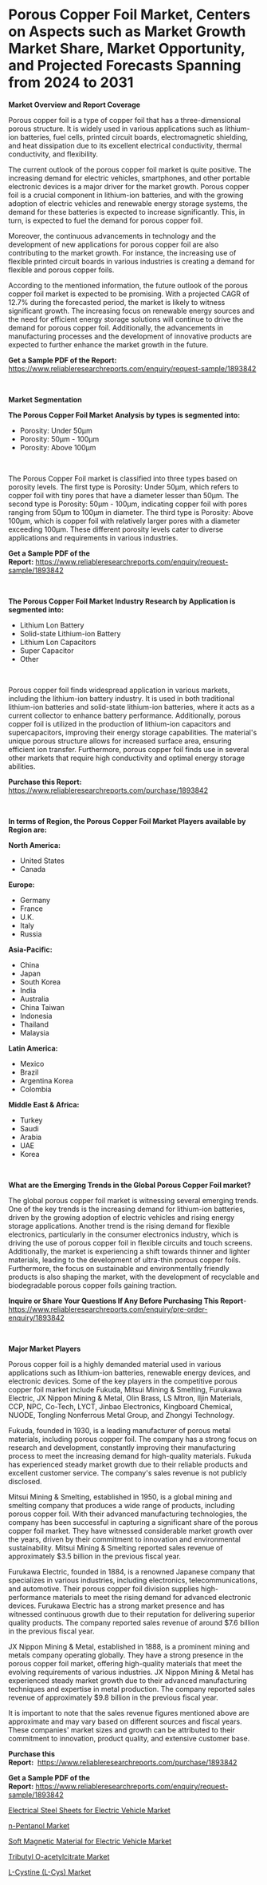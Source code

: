 <p><h1>Porous Copper Foil Market, Centers on Aspects such as Market Growth Market Share, Market Opportunity, and Projected Forecasts Spanning from 2024 to 2031</h1></p><p><strong>Market Overview and Report Coverage</strong></p>
<p><p>Porous copper foil is a type of copper foil that has a three-dimensional porous structure. It is widely used in various applications such as lithium-ion batteries, fuel cells, printed circuit boards, electromagnetic shielding, and heat dissipation due to its excellent electrical conductivity, thermal conductivity, and flexibility.</p><p>The current outlook of the porous copper foil market is quite positive. The increasing demand for electric vehicles, smartphones, and other portable electronic devices is a major driver for the market growth. Porous copper foil is a crucial component in lithium-ion batteries, and with the growing adoption of electric vehicles and renewable energy storage systems, the demand for these batteries is expected to increase significantly. This, in turn, is expected to fuel the demand for porous copper foil.</p><p>Moreover, the continuous advancements in technology and the development of new applications for porous copper foil are also contributing to the market growth. For instance, the increasing use of flexible printed circuit boards in various industries is creating a demand for flexible and porous copper foils.</p><p>According to the mentioned information, the future outlook of the porous copper foil market is expected to be promising. With a projected CAGR of 12.7% during the forecasted period, the market is likely to witness significant growth. The increasing focus on renewable energy sources and the need for efficient energy storage solutions will continue to drive the demand for porous copper foil. Additionally, the advancements in manufacturing processes and the development of innovative products are expected to further enhance the market growth in the future.</p></p>
<p><strong>Get a Sample PDF of the Report:</strong> <a href="https://www.reliableresearchreports.com/enquiry/request-sample/1893842">https://www.reliableresearchreports.com/enquiry/request-sample/1893842</a></p>
<p>&nbsp;</p>
<p><strong>Market Segmentation</strong></p>
<p><strong>The Porous Copper Foil Market Analysis by types is segmented into:</strong></p>
<p><ul><li>Porosity: Under 50μm</li><li>Porosity: 50μm - 100μm</li><li>Porosity: Above 100μm</li></ul></p>
<p>&nbsp;</p>
<p><p>The Porous Copper Foil market is classified into three types based on porosity levels. The first type is Porosity: Under 50μm, which refers to copper foil with tiny pores that have a diameter lesser than 50μm. The second type is Porosity: 50μm - 100μm, indicating copper foil with pores ranging from 50μm to 100μm in diameter. The third type is Porosity: Above 100μm, which is copper foil with relatively larger pores with a diameter exceeding 100μm. These different porosity levels cater to diverse applications and requirements in various industries.</p></p>
<p><strong>Get a Sample PDF of the Report:</strong>&nbsp;<a href="https://www.reliableresearchreports.com/enquiry/request-sample/1893842">https://www.reliableresearchreports.com/enquiry/request-sample/1893842</a></p>
<p>&nbsp;</p>
<p><strong>The Porous Copper Foil Market Industry Research by Application is segmented into:</strong></p>
<p><ul><li>Lithium Lon Battery</li><li>Solid-state Lithium-ion Battery</li><li>Lithium Lon Capacitors</li><li>Super Capacitor</li><li>Other</li></ul></p>
<p>&nbsp;</p>
<p><p>Porous copper foil finds widespread application in various markets, including the lithium-ion battery industry. It is used in both traditional lithium-ion batteries and solid-state lithium-ion batteries, where it acts as a current collector to enhance battery performance. Additionally, porous copper foil is utilized in the production of lithium-ion capacitors and supercapacitors, improving their energy storage capabilities. The material's unique porous structure allows for increased surface area, ensuring efficient ion transfer. Furthermore, porous copper foil finds use in several other markets that require high conductivity and optimal energy storage abilities.</p></p>
<p><strong>Purchase this Report:</strong>&nbsp; <a href="https://www.reliableresearchreports.com/purchase/1893842">https://www.reliableresearchreports.com/purchase/1893842</a></p>
<p>&nbsp;</p>
<p><strong>In terms of Region, the Porous Copper Foil Market Players available by Region are:</strong></p>
<p>
    <p> <strong> North America: </strong>
        <ul>
            <li>United States</li>
            <li>Canada</li>
        </ul>
        </p> 
    <p> <strong> Europe: </strong>
        <ul>
            <li>Germany</li>
            <li>France</li>
            <li>U.K.</li>
            <li>Italy</li>
            <li>Russia</li>
        </ul>
        </p> 
    <p> <strong> Asia-Pacific: </strong>
        <ul>
            <li>China</li>
            <li>Japan</li>
            <li>South Korea</li>
            <li>India</li>
            <li>Australia</li>
            <li>China Taiwan</li>
            <li>Indonesia</li>
            <li>Thailand</li>
            <li>Malaysia</li>
        </ul>
        </p> 
    <p> <strong> Latin America: </strong>
        <ul>
            <li>Mexico</li>
            <li>Brazil</li>
            <li>Argentina Korea</li>
            <li>Colombia</li>
        </ul>
        </p> 
    <p> <strong> Middle East & Africa: </strong>
        <ul>
            <li>Turkey</li>
            <li>Saudi</li>
            <li>Arabia</li>
            <li>UAE</li>
            <li>Korea</li>
        </ul>
    </p>
    </p>
<p>&nbsp;</p>
<p><strong>What are the Emerging Trends in the Global Porous Copper Foil market?</strong></p>
<p><p>The global porous copper foil market is witnessing several emerging trends. One of the key trends is the increasing demand for lithium-ion batteries, driven by the growing adoption of electric vehicles and rising energy storage applications. Another trend is the rising demand for flexible electronics, particularly in the consumer electronics industry, which is driving the use of porous copper foil in flexible circuits and touch screens. Additionally, the market is experiencing a shift towards thinner and lighter materials, leading to the development of ultra-thin porous copper foils. Furthermore, the focus on sustainable and environmentally friendly products is also shaping the market, with the development of recyclable and biodegradable porous copper foils gaining traction.</p></p>
<p><strong>Inquire or Share Your Questions If Any Before Purchasing This Report</strong>- <a href="https://www.reliableresearchreports.com/enquiry/pre-order-enquiry/1893842">https://www.reliableresearchreports.com/enquiry/pre-order-enquiry/1893842</a></p>
<p>&nbsp;</p>
<p><strong>Major Market Players</strong></p>
<p><p>Porous copper foil is a highly demanded material used in various applications such as lithium-ion batteries, renewable energy devices, and electronic devices. Some of the key players in the competitive porous copper foil market include Fukuda, Mitsui Mining & Smelting, Furukawa Electric, JX Nippon Mining & Metal, Olin Brass, LS Mtron, Iljin Materials, CCP, NPC, Co-Tech, LYCT, Jinbao Electronics, Kingboard Chemical, NUODE, Tongling Nonferrous Metal Group, and Zhongyi Technology.</p><p>Fukuda, founded in 1930, is a leading manufacturer of porous metal materials, including porous copper foil. The company has a strong focus on research and development, constantly improving their manufacturing process to meet the increasing demand for high-quality materials. Fukuda has experienced steady market growth due to their reliable products and excellent customer service. The company's sales revenue is not publicly disclosed.</p><p>Mitsui Mining & Smelting, established in 1950, is a global mining and smelting company that produces a wide range of products, including porous copper foil. With their advanced manufacturing technologies, the company has been successful in capturing a significant share of the porous copper foil market. They have witnessed considerable market growth over the years, driven by their commitment to innovation and environmental sustainability. Mitsui Mining & Smelting reported sales revenue of approximately $3.5 billion in the previous fiscal year.</p><p>Furukawa Electric, founded in 1884, is a renowned Japanese company that specializes in various industries, including electronics, telecommunications, and automotive. Their porous copper foil division supplies high-performance materials to meet the rising demand for advanced electronic devices. Furukawa Electric has a strong market presence and has witnessed continuous growth due to their reputation for delivering superior quality products. The company reported sales revenue of around $7.6 billion in the previous fiscal year.</p><p>JX Nippon Mining & Metal, established in 1888, is a prominent mining and metals company operating globally. They have a strong presence in the porous copper foil market, offering high-quality materials that meet the evolving requirements of various industries. JX Nippon Mining & Metal has experienced steady market growth due to their advanced manufacturing techniques and expertise in metal production. The company reported sales revenue of approximately $9.8 billion in the previous fiscal year.</p><p>It is important to note that the sales revenue figures mentioned above are approximate and may vary based on different sources and fiscal years. These companies' market sizes and growth can be attributed to their commitment to innovation, product quality, and extensive customer base.</p></p>
<p><strong>Purchase this Report:</strong>&nbsp;&nbsp;<a href="https://www.reliableresearchreports.com/purchase/1893842">https://www.reliableresearchreports.com/purchase/1893842</a></p>
<p></p>
<p><strong>Get a Sample PDF of the Report:</strong>&nbsp;<a href="https://www.reliableresearchreports.com/enquiry/request-sample/1893842">https://www.reliableresearchreports.com/enquiry/request-sample/1893842</a></p>
<p><p><a href="https://github.com/mahnoor2003/Market-Research-Report-List-2/blob/main/electrical-steel-sheets-for-electric-vehicle-market.md">Electrical Steel Sheets for Electric Vehicle Market</a></p><p><a href="https://github.com/kipkeeva/Market-Research-Report-List-2/blob/main/n-pentanol-market.md">n-Pentanol Market</a></p><p><a href="https://github.com/marloy8/Market-Research-Report-List-2/blob/main/soft-magnetic-material-for-electric-vehicle-market.md">Soft Magnetic Material for Electric Vehicle Market</a></p><p><a href="https://github.com/provorikovar/Market-Research-Report-List-2/blob/main/tributyl-o-acetylcitrate-market.md">Tributyl O-acetylcitrate Market</a></p><p><a href="https://github.com/aliciawhite5576/Market-Research-Report-List-2/blob/main/l-cystine-l-cys-market.md">L-Cystine (L-Cys) Market</a></p></p>